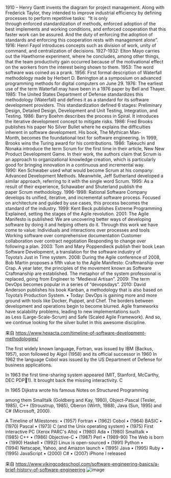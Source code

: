 1910 – Henry Gantt invents the diagram for project management. Along with Frederick Taylor, they intended to improve industrial efficiency by defining processes to perform repetitive tasks:
 “It is only through enforced standardization of methods, enforced adoption of the best implements and working conditions, and enforced cooperation that this faster work can be assured.
And the duty of enforcing the adoption of standards and enforcing this cooperation rests with management alone”.
1916: Henri Fayol introduces concepts such as division of work, unity of command, and centralization of decisions.
1927-1932: Elton Mayo carries out the Hawthorne experiment, where he concludes, among other things, that the team productivity gain occurred because of the motivational effect on the workers from the interest being shown to them.
1953: The word software was coined as a prank.
1956: First formal description of Waterfall methodology made by Herbert D. Benington at a symposium on advanced programming methods for digital computers on June 29.
1976: The earliest use of the term Waterfall may have been in a 1976 paper by Bell and Thayer.
1985: The United States Department of Defense standardizes this methodology (Waterfall) and defines it as a standard for its software development providers. This standardization defined 6 stages: Preliminary Design, Detailed Design, Development and Unit Testing, Integration, and Testing.
1986: Barry Boehm describes the process in Spiral. It introduces the iterative development concept to mitigate risks.
1986: Fred Brooks publishes his paper No Silver Bullet where he explains the difficulties inherent in software development. His book, The Mythican Man-Month, becomes the foundational text for software engineering. In 1999, Brooks wins the Turing award for his contributions.
1986: Takeuchi and Nonaka introduce the term Scrum for the first time in their article, New New Product Development Game. In their work, the authors claim that Scrum is an approach to organizational knowledge creation, which is particularly good for bringing innovation in a continuous and incremental way.
1990: Ken Schwaber used what would become Scrum at his company: Advanced Development Methods. Meanwhile, Jeff Sutherland developed a similar approach, referring to it with the single word Scrum.
1995: As a result of their experience, Schawaber and Shuterland publish the paper Scrum methodology.
1996-1998: Rational Software Company develops its unified, iterative, and incremental software process. Focused on architecture and guided by use cases, this process becomes the standard of the industry.
1999: Kent Beck publishes Extreme Programming Explained, setting the stages of the Agile revolution.
2001: The Agile Manifesto is published:
We are uncovering better ways of developing
software by doing it and helping others do it.
Through this work we have come to value:
Individuals and interactions over processes and tools
Working software over comprehensive documentation
Customer collaboration over contract negotiation
Responding to change over following a plan.
2003: Tom and Mary Poppendieck publish their book Lean Software Development, a translation for the software industry of Toyota’s Just in Time system.
2008: During the Agile conference of 2008, Bob Martin proposes a fifth value to the Agile Manifesto: Craftmanship over Crap. A year later, the principles of the movement known as Software Craftmanship are established. The metaphor of the system professional is replaced, going from Engineer to “Medieval Artisan”.
2009: The term DevOps becomes popular in a series of “devopsdays”.
2010: David Anderson publishes his book Kanban, a methodology that is also based on Toyota’s Production System.
• Today: DevOps is gaining more and more ground with tools like Docker, Puppet, and Chef. The borders between development and operations begin to become blurred. Agile frameworks have scalability problems, leading to new implementations such as Less (Large-Scale-Scrum) and Safe (Scaled Agile Framework).
And so, we continue looking for the silver bullet in this awesome discipline.

来自 <https://www.hexacta.com/timeline-of-software-development-methodologies/> 


The first widely known language, Fortran, was issued by IBM (Backus, 1957), soon followed by Algol (1958) and its official successor in 1960
In 1962 the language Cobol was issued by the US Department of Defense for business applications. 

In 1963 the first time-sharing system appeared (MIT, Stanford, McCarthy, DEC PDP1). It brought back the missing interactivity. C


In 1965 Dijkstra wrote his famous Notes on Structured Programming



among them Smalltalk (Goldberg and Kay, 1980), Object-Pascal (Tesler, 1985), C++ (Stroustrup, 1985), Oberon (Wirth, 1988), Java (Sun, 1995) and C# (Microsoft, 2000).






A Timeline of Milestones:
• (1957) Fortran
• (1962) Cobol
• (1964) BASIC
• (1970) Pascal
• (1973) C (and the Unix operating system)
• (1975) First interactive PC (Xerox PARC's Alto)
• (1980) Ada
• (1980) Smalltalk
• (1985) C++
• (1986) Objective-C
• (1987) Perl
• (1989-90) The Web is born
• (1990) Haskell
• (1992) Linux is open-sourced
• (1991) Python
• (1994) Netscape, Yahoo, and Amazon launch
• (1995) Java
• (1995) Ruby
• (1995) JavaScript
• (2000) C#
• (2007) iPhone I released


来自 <https://www.vikingcodeschool.com/software-engineering-basics/a-brief-history-of-software-engineering> ![image](https://user-images.githubusercontent.com/1764593/116655233-5383ed00-a9bd-11eb-82d2-bd57d04f3d9c.png)




